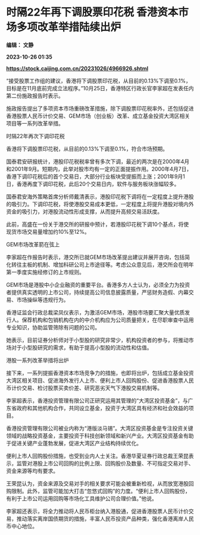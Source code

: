 # 时隔22年再下调股票印花税 香港资本市场多项改革举措陆续出炉
**编辑： 文静**

**2023-10-26 01:35**

**https://stock.caijing.com.cn/20231026/4966926.shtml**

“接受股票工作组的建议，香港将下调股票印花税，从目前的0.13%下调至0.1%，目标是在11月底前完成立法程序。”10月25日，香港特区行政长官李家超在发表任内第二份施政报告时表示。

施政报告提出了多项资本市场重磅改革措施，除下调股票印花税率外，还包括促进香港股票人民币计价交易、GEM市场（创业板）改革、成立基金投资大湾区相关项目等一系列改革举措。

时隔22年再次下调印花税

香港将下调股票印花税，从目前的0.13%下调至0.1%，符合市场预期。

国泰君安研报统计，港股印花税税率曾有多次下调，最近的两次是在2000年4月和2001年9月。短期内，此举对股市均有一定的正面提振作用。2000年4月7日，香港下调印花税后的首个交易日，大部分行业板块受提振而上涨；2001年9月1日，香港再度下调印花税，此后20个交易日内，软件与服务板块涨幅较多。

国泰君安海外策略首席分析师戴清表示，港股印花税下调将在一定程度上提升港股的吸引力。下调印花税，将使港股交易成本更低，一定程度上将提升港股对境内外资金的吸引力，对港股流动性形成支撑，从而提升高频交易活跃度。

此前，高盛在一份关于港交所的研报中预计，若港股印花税下调10个基点，将使现货市场交易量增加约10%至12%。

GEM市场改革箭在弦上

李家超在作报告时表示，港交所已就GEM市场改革提出建议并展开咨询，包括简化转往主板的机制、增加科研公司上市途径等。考虑公众意见后，港交所会在明年第一季度实施经修订的上市规则。

GEM市场是港股中小企业融资的重要平台。香港多方人士认为，必须全力为投资者提供真实透明的上市公司，持续提高公司信息披露质量，严惩财务造假、内幕交易、市场操纵等违规行为。

香港证监会行政总裁梁凤仪表示，为激活GEM市场，港股市场要汇聚大量优质发行人。保荐机构和包销机构在内的中介机构应为公司质量把关，在尽职审查中运用专业知识，协助监管筛除有问题的公司。

她表示，目前证券分析师对于小型股的研究非常少，机构投资者的参与，将推动市场对于小型股研究的需求，有助于提高小型股的流动性和估值。

港股一系列改革举措将出炉

接下来，一系列提振香港资本市场竞争力的措施，也即将出炉，包括成立基金投资大湾区相关项目、促进海外发行人上市、便利上市人回购股份、促进香港股票人民币计价交易、检讨股票买卖价差、研究恶劣天气下港股交易机制等。

李家超表示，香港投资管理有限公司正研究运用其管理的“大湾区投资基金”，与广东省政府和其他机构合作，共同设立基金，投资于大湾区具有经济和社会效益的项目。

香港投资管理有限公司被业内称为“港版淡马锡”。大湾区投资基金是专注投资关键领域的战略投资基金，主要投资于科技创新领域和新兴产业。大湾区投资基金有助于促进关键产业蓬勃发展，促进大湾区产业结构持续优化。

便利上市人回购股份措施，也受到业内人士关注。香港华夏证券行政总裁王荣昆表示，监管对港股上市公司回购的比例上限、回购股价及数量、不可指定交易对手、资金来源等均有要求。

王荣昆认为，资金来源及交易对手的相关要求可能会被重新检视，从而放宽港股回购限制。此外，监管可能加大打击“忽悠式回购”的力度。“便利上市人回购股份，有利于上市公司运用回购等市场化工具维护公司合理价值。”他说。

李家超还表示，将全力推动将人民币柜台纳入港股通，促进香港股票人民币计价交易，推动落实离岸国债期货的措施，丰富人民币投资产品种类，强化香港离岸人民币中心地位。